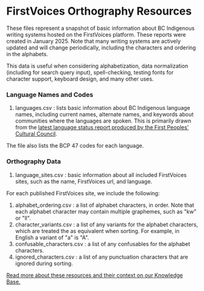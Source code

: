 # FirstVoices Orthography Resources

These files represent a snapshot of basic information about BC Indigenous writing systems hosted on the FirstVoices platform. These reports were created in January 2025. Note that many writing systems are actively updated and will change periodically, including the characters and ordering in the alphabets.

This data is useful when considering alphabetization, data normalization (including for search query input), spell-checking, testing fonts for character support, keyboard design, and many other uses. 

### Language Names and Codes

1. languages.csv : lists basic information about BC Indigenous language names, including current names, alternate names, and keywords about communities where the languages are spoken. This is primarily drawn from the [latest language status report produced by the First Peoples' Cultural Council](https://fpcc.ca/resource/resource_type/language-status-report/).

The file also lists the BCP 47 codes for each language.

### Orthography Data

1. language_sites.csv : basic information about all included FirstVoices sites, such as the name, FirstVoices url, and language.

For each published FirstVoices site, we include the following:

1. alphabet_ordering.csv : a list of alphabet characters, in order. Note that each alphabet character may contain multiple graphemes, such as "kw" or "ll".
2. character_variants.csv : a list of any variants for the alphabet characters, which are treated the as equivalent when sorting. For example, in English a variant of "a" is "A".
3. confusable_characters.csv : a list of any confusables for the alphabet characters. 
4. ignored_characters.csv : a list of any punctuation characters that are ignored during sorting.

[Read more about these resources and their context on our Knowledge Base.](https://firstvoices.atlassian.net/wiki/spaces/FIR1/pages/1704341)
